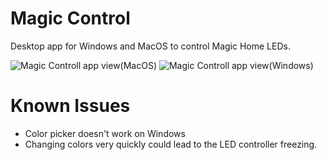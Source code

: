 # Magic Control
Desktop app for Windows and MacOS to control Magic Home LEDs.

![Magic Controll app view(MacOS)](https://i.imgur.com/6C66lEw.png)
![Magic Controll app view(Windows)](https://i.imgur.com/K1C4SGM.png)

# Known Issues

 - Color picker doesn't work on Windows
 - Changing colors very quickly could lead to the LED controller freezing.
